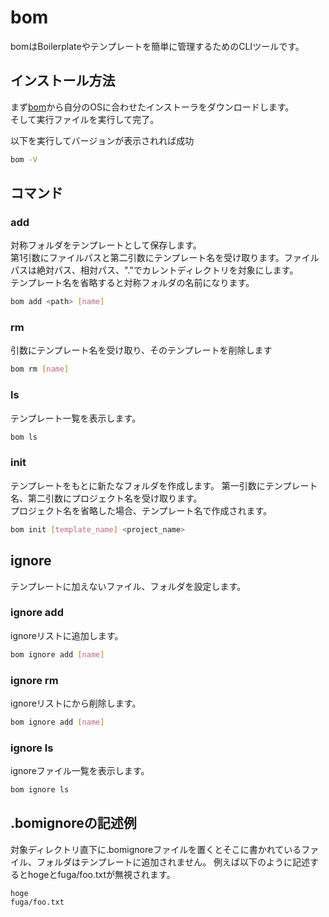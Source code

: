 # bom

bomはBoilerplateやテンプレートを簡単に管理するためのCLIツールです。

## インストール方法

まず[bom](https://drive.google.com/drive/u/0/folders/1TdUFsazCp053W2KYk0g9qQ23DhirXqwG)から自分のOSに合わせたインストーラをダウンロードします。  
そして実行ファイルを実行して完了。

以下を実行してバージョンが表示されれば成功

```bash
bom -V
```

## コマンド

### add
対称フォルダをテンプレートとして保存します。  
第1引数にファイルパスと第二引数にテンプレート名を受け取ります。ファイルパスは絶対パス、相対パス、"."でカレントディレクトリを対象にします。  
テンプレート名を省略すると対称フォルダの名前になります。

```bash
bom add <path> [name]
```
### rm
引数にテンプレート名を受け取り、そのテンプレートを削除します

```bash
bom rm [name]
```
### ls
テンプレート一覧を表示します。

```bash
bom ls
```
### init
テンプレートをもとに新たなフォルダを作成します。
第一引数にテンプレート名、第二引数にプロジェクト名を受け取ります。  
プロジェクト名を省略した場合、テンプレート名で作成されます。
```bash
bom init [template_name] <project_name>
```  
## ignore
テンプレートに加えないファイル、フォルダを設定します。
### ignore add
ignoreリストに追加します。
```bash
bom ignore add [name]
```
### ignore rm
ignoreリストにから削除します。
```bash
bom ignore add [name]
```
### ignore ls
ignoreファイル一覧を表示します。
```bash
bom ignore ls
```

## .bomignoreの記述例
対象ディレクトリ直下に.bomignoreファイルを置くとそこに書かれているファイル、フォルダはテンプレートに追加されません。
例えば以下のように記述するとhogeとfuga/foo.txtが無視されます。
```
hoge
fuga/foo.txt
```

